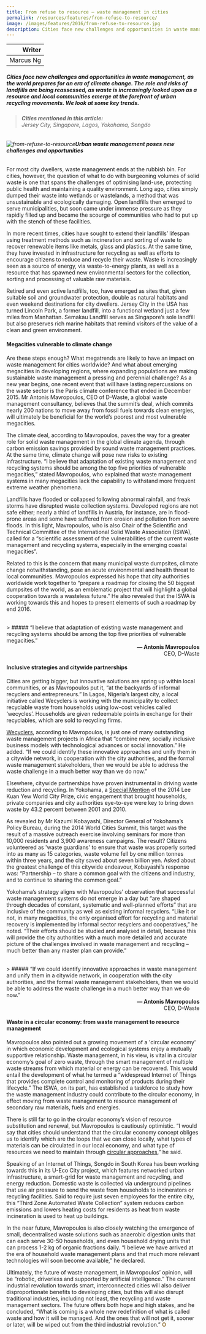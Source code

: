 ```yaml
---
title: From refuse to resource — waste management in cities
permalink: /resources/features/from-refuse-to-resource/
image: /images/features/2016/from-refuse-to-resource.jpg
description: Cities face new challenges and opportunities in waste management, as the world prepares for an era of climate change. The role and risks of landfills are being reassessed, as waste is increasingly looked upon as a resource and local communities emerge at the forefront of urban recycling movements. We look at some key trends in urban waste management.
---
```


| Writer |
|---:|
| Marcus Ng |

##### Cities face new challenges and opportunities in waste management, as the world prepares for an era of climate change. The role and risks of landfills are being reassessed, as waste is increasingly looked upon as a resource and local communities emerge at the forefront of urban recycling movements. We look at some key trends.

> ###### **Cities mentioned in this article:** <br> Jersey City, Singapore, Lagos, Yokohama, Songdo

###### ![from-refuse-to-resource](/images/features/2016/from-refuse-to-resource.jpg/)**Urban waste management poses new challenges and opportunities**

For most city dwellers, waste management ends at the rubbish bin. For cities, however, the question of what to do with burgeoning volumes of solid waste is one that spans the challenges of optimising land-use, protecting public health and maintaining a quality environment. Long ago, cities simply dumped their waste into wetlands or wastelands, a method that was unsustainable and ecologically damaging. Open landfills then emerged to serve municipalities, but soon came under immense pressure as they rapidly filled up and became the scourge of communities who had to put up with the stench of these facilities.

In more recent times, cities have sought to extend their landfills’ lifespan using treatment methods such as incineration and sorting of waste to recover renewable items like metals, glass and plastics. At the same time, they have invested in infrastructure for recycling as well as efforts to encourage citizens to reduce and recycle their waste. Waste is increasingly seen as a source of energy, via waste-to-energy plants, as well as a resource that has spawned new environmental sectors for the collection, sorting and processing of valuable raw materials.

Retired and even active landfills, too, have emerged as sites that, given suitable soil and groundwater protection, double as natural habitats and even weekend destinations for city dwellers. Jersey City in the USA has turned Lincoln Park, a former landfill, into a functional wetland just a few miles from Manhattan. Semakau Landfill serves as Singapore’s sole landfill but also preserves rich marine habitats that remind visitors of the value of a clean and green environment.

#### **Megacities vulnerable to climate change**

Are these steps enough? What megatrends are likely to have an impact on waste management for cities worldwide? And what about emerging megacities in developing regions, where expanding populations are making sustainable waste management a pressing and perennial challenge? As a new year begins, one recent event that will have lasting repercussions on the waste sector is the Paris climate conference that ended in December 2015. Mr Antonis Mavropoulos, CEO of D-Waste, a global waste management consultancy, believes that the summit’s deal, which commits nearly 200 nations to move away from fossil fuels towards clean energies, will ultimately be beneficial for the world’s poorest and most vulnerable megacities.

The climate deal, according to Mavropoulos, paves the way for a greater role for solid waste management in the global climate agenda, through carbon emission savings provided by sound waste management practices. At the same time, climate change will pose new risks to existing infrastructure. “I believe that adaptation of existing waste management and recycling systems should be among the top five priorities of vulnerable megacities,” stated Mavropoulos, who explained that waste management systems in many megacities lack the capability to withstand more frequent extreme weather phenomena. 

Landfills have flooded or collapsed following abnormal rainfall, and freak storms have disrupted waste collection systems. Developed regions are not safe either; nearly a third of landfills in Austria, for instance, are in flood-prone areas and some have suffered from erosion and pollution from severe floods. In this light, Mavropoulos, who is also Chair of the Scientific and Technical Committee of the International Solid Waste Association (ISWA), called for a “scientific assessment of the vulnerabilities of the current waste management and recycling systems, especially in the emerging coastal megacities”.

Related to this is the concern that many municipal waste dumpsites, climate change notwithstanding, pose an acute environmental and health threat to local communities. Mavropoulos expressed his hope that city authorities worldwide work together to “prepare a roadmap for closing the 50 biggest dumpsites of the world, as an emblematic project that will highlight a global cooperation towards a wasteless future.” He also revealed that the ISWA is working towards this and hopes to present elements of such a roadmap by end 2016.

<br>
> ##### “I believe that adaptation of existing waste management and recycling systems should be among the top five priorities of vulnerable megacities.”

<div align="right"><b>— Antonis Mavropoulos</b><br> CEO, D-Waste</div>

#### **Inclusive strategies and citywide partnerships**

Cities are getting bigger, but innovative solutions are spring up within local communities, or as Mavropoulos put it, “at the backyards of informal recyclers and entrepreneurs.” In Lagos, Nigeria’s largest city, a local initiative called Wecyclers is working with the municipality to collect recyclable waste from households using low-cost vehicles called ‘wecycles’. Households are given redeemable points in exchange for their recyclables, which are sold to recycling firms.

[Wecyclers](http://wecyclers.com/), according to Mavropoulos, is just one of many outstanding waste management projects in Africa that “combine new, socially inclusive business models with technological advances or social innovation.” He added. “If we could identify these innovative approaches and unify them in a citywide network, in cooperation with the city authorities, and the formal waste management stakeholders, then we would be able to address the waste challenge in a much better way than we do now.”

Elsewhere, citywide partnerships have proven instrumental in driving waste reduction and recycling. In Yokohama, a [Special Mention](/yokohama/) of the 2014 Lee Kuan Yew World City Prize, civic engagement that brought households, private companies and city authorities eye-to-eye were key to bring down waste by 43.2 percent between 2001 and 2010.

As revealed by Mr Kazumi Kobayashi, Director General of Yokohama’s Policy Bureau, during the 2014 World Cities Summit, this target was the result of a massive outreach exercise involving seminars for more than 10,000 residents and 3,900 awareness campaigns. The result? Citizens volunteered as 'waste guardians' to ensure that waste was properly sorted into as many as 15 categories, waste volume fell by one million tonnes within three years, and the city saved about seven billion yen. Asked about the greatest challenge of this citywide endeavour, Kobayashi’s response was: “Partnership – to share a common goal with the citizens and industry, and to continue to sharing the common goal.”

Yokohama’s strategy aligns with Mavropoulos’ observation that successful waste management systems do not emerge in a day but “are shaped through decades of constant, systematic and well-planned efforts” that are inclusive of the community as well as existing informal recyclers. “Like it or not, in many megacities, the only organised effort for recycling and material recovery is implemented by informal sector recyclers and cooperatives,” he noted. “Their efforts should be studied and analysed in detail, because this will provide the city authorities with a much more detailed and accurate picture of the challenges involved in waste management and recycling – much better than any master plan can provide.”

<br>
> ##### “If we could identify innovative approaches in waste management and unify them in a citywide network, in cooperation with the city authorities, and the formal waste management stakeholders, then we would be able to address the waste challenge in a much better way than we do now.”

<div align="right"><b>— Antonis Mavropoulos</b><br> CEO, D-Waste</div>

#### **Waste in a circular economy: from waste management to resource management**

Mavropoulos also pointed out a growing movement of a 'circular economy' in which economic development and ecological systems enjoy a mutually supportive relationship. Waste management, in his view, is vital in a circular economy’s goal of zero waste, through the smart management of multiple waste streams from which material or energy can be recovered. This would entail the development of what he termed a “widespread Internet of Things that provides complete control and monitoring of products during their lifecycle.” The ISWA, on its part, has established a taskforce to study how the waste management industry could contribute to the circular economy, in effect moving from waste management to resource management of secondary raw materials, fuels and energies.

There is still far to go in the circular economy’s vision of resource substitution and renewal, but Mavropoulos is cautiously optimistic. “I would say that cities should understand that the circular economy concept obliges us to identify which are the loops that we can close locally, what types of materials can be circulated in our local economy, and what type of resources we need to maintain through [circular approaches](http://mavropoulos.blogspot.sg/2015/05/circular-economy-needs-more-waste.html),” he said.

Speaking of an Internet of Things, Songdo in South Korea has been working towards this in its U-Eco City project, which features networked urban infrastructure, a smart-grid for waste management and recycling, and energy reduction. Domestic waste is collected via underground pipelines that use air pressure to send the waste from households to incinerators or recycling facilities. Said to require just seven employees for the entire city, this “Third Zone Automated Waste Collection” system reduces carbon emissions and lowers heating costs for residents as heat from waste incineration is used to heat up buildings.

In the near future, Mavropoulos is also closely watching the emergence of small, decentralised waste solutions such as anaerobic digestion units that can each serve 30-50 households, and even household drying units that can process 1-2 kg of organic fractions daily. “I believe we have arrived at the era of household waste management plans and that much more relevant technologies will soon become available,” he declared.

Ultimately, the future of waste management, in Mavropoulos’ opinion, will be “robotic, driverless and supported by artificial intelligence.” The current industrial revolution towards smart, interconnected cities will also deliver disproportionate benefits to developing cities, but this will also disrupt traditional industries, including not least, the recycling and waste management sectors. The future offers both hope and high stakes, and he concluded, “What is coming is a whole new redefinition of what is called waste and how it will be managed. And the ones that will not get it, sooner or later, will be wiped out from the third industrial revolution.” **<font color="#967942">O</font>**
